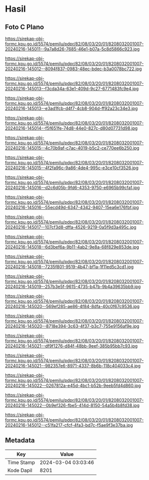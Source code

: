 # Hasil

## Foto C Plano

https://sirekap-obj-formc.kpu.go.id/5574/pemilu/pdpr/82/08/03/20/01/8208032001007-20240216-145011--9a7a8d26-7685-46e1-b07a-5c8d5866c923.jpg

https://sirekap-obj-formc.kpu.go.id/5574/pemilu/pdpr/82/08/03/20/01/8208032001007-20240216-145012--8094f837-0983-48ec-bdec-b3a0078bc722.jpg

https://sirekap-obj-formc.kpu.go.id/5574/pemilu/pdpr/82/08/03/20/01/8208032001007-20240216-145013--f3cda34a-63e1-409d-9c27-6771483fc9e4.jpg

https://sirekap-obj-formc.kpu.go.id/5574/pemilu/pdpr/82/08/03/20/01/8208032001007-20240216-145013--e3ad1fcb-d4f7-4cb8-904d-ff92a23c34e3.jpg

https://sirekap-obj-formc.kpu.go.id/5574/pemilu/pdpr/82/08/03/20/01/8208032001007-20240216-145014--f5f651fe-74d8-44e0-827c-d80d07731d98.jpg

https://sirekap-obj-formc.kpu.go.id/5574/pemilu/pdpr/82/08/03/20/01/8208032001007-20240216-145015--4c70b9af-c7ac-4019-b5c2-ce770ee6b250.jpg

https://sirekap-obj-formc.kpu.go.id/5574/pemilu/pdpr/82/08/03/20/01/8208032001007-20240216-145015--4f2fa96c-9a86-4de4-995c-e3ce10cf3526.jpg

https://sirekap-obj-formc.kpu.go.id/5574/pemilu/pdpr/82/08/03/20/01/8208032001007-20240216-145016--d2c6d05b-9fd6-4353-9750-e6965b99cfa1.jpg

https://sirekap-obj-formc.kpu.go.id/5574/pemilu/pdpr/82/08/03/20/01/8208032001007-20240216-145016--55ecd49d-6347-4342-9407-15ea6e176fbf.jpg

https://sirekap-obj-formc.kpu.go.id/5574/pemilu/pdpr/82/08/03/20/01/8208032001007-20240216-145017--107cf3d8-dffa-4526-9219-0a5f9d3a495c.jpg

https://sirekap-obj-formc.kpu.go.id/5574/pemilu/pdpr/82/08/03/20/01/8208032001007-20240216-145018--6d3bef6a-9b11-4ab2-9e8a-68f829e853de.jpg

https://sirekap-obj-formc.kpu.go.id/5574/pemilu/pdpr/82/08/03/20/01/8208032001007-20240216-145018--7235f801-9519-4b47-bf1a-1f11ed5c3cd1.jpg

https://sirekap-obj-formc.kpu.go.id/5574/pemilu/pdpr/82/08/03/20/01/8208032001007-20240216-145019--257b3e5f-9615-4735-b47b-9b4a39635bb9.jpg

https://sirekap-obj-formc.kpu.go.id/5574/pemilu/pdpr/82/08/03/20/01/8208032001007-20240216-145020--569ef285-ae86-4f84-8dfa-40c0f67c9536.jpg

https://sirekap-obj-formc.kpu.go.id/5574/pemilu/pdpr/82/08/03/20/01/8208032001007-20240216-145020--8718e394-3c63-4f37-b3c7-755e9156af9e.jpg

https://sirekap-obj-formc.kpu.go.id/5574/pemilu/pdpr/82/08/03/20/01/8208032001007-20240216-145021--df9f1276-d84f-48bb-9eef-385b95bb7c93.jpg

https://sirekap-obj-formc.kpu.go.id/5574/pemilu/pdpr/82/08/03/20/01/8208032001007-20240216-145021--982357e6-8971-4337-8b6b-118c404033c4.jpg

https://sirekap-obj-formc.kpu.go.id/5574/pemilu/pdpr/82/08/03/20/01/8208032001007-20240216-145022--0267812a-e45d-4bc1-b52b-9eeb5fd4d860.jpg

https://sirekap-obj-formc.kpu.go.id/5574/pemilu/pdpr/82/08/03/20/01/8208032001007-20240216-145022--0b9ef326-fbe5-414d-8150-54a5b4b8fd38.jpg

https://sirekap-obj-formc.kpu.go.id/5574/pemilu/pdpr/82/08/03/20/01/8208032001007-20240216-145012--c51fa217-cfcf-4fa3-bd7c-f5ae9f3e37ba.jpg


## Metadata

| Key        | Value               |
| ---------- | ------------------- |
| Time Stamp | 2024-03-04 03:03:46 |
| Kode Dapil | 8201                |



